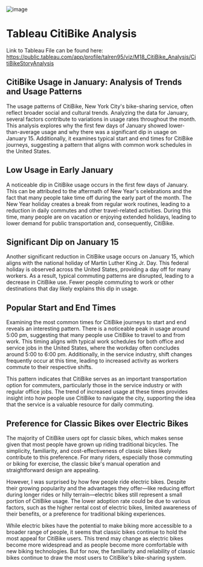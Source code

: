 ![image](https://github.com/talren95/tableau-citibike-challenge/assets/152814692/bf7d3d17-3633-4450-bf61-f156bbad2fe7)


# Tableau CitiBike Analysis

Link to Tableau File can be found here: https://public.tableau.com/app/profile/talren95/viz/M18_CitiBike_Analysis/CitiBikeStoryAnalysis

## CitiBike Usage in January: Analysis of Trends and Usage Patterns
The usage patterns of CitiBike, New York City's bike-sharing service, often reflect broader social and cultural trends. Analyzing the data for January, several factors contribute to variations in usage rates throughout the month. This analysis explores why the first few days of January showed lower-than-average usage and why there was a significant dip in usage on January 15. Additionally, it examines typical start and end times for CitiBike journeys, suggesting a pattern that aligns with common work schedules in the United States.

## Low Usage in Early January
A noticeable dip in CitiBike usage occurs in the first few days of January. This can be attributed to the aftermath of New Year's celebrations and the fact that many people take time off during the early part of the month. The New Year holiday creates a break from regular work routines, leading to a reduction in daily commutes and other travel-related activities. During this time, many people are on vacation or enjoying extended holidays, leading to lower demand for public transportation and, consequently, CitiBike.

## Significant Dip on January 15
Another significant reduction in CitiBike usage occurs on January 15, which aligns with the national holiday of Martin Luther King Jr. Day. This federal holiday is observed across the United States, providing a day off for many workers. As a result, typical commuting patterns are disrupted, leading to a decrease in CitiBike use. Fewer people commuting to work or other destinations that day likely explains this dip in usage.

## Popular Start and End Times
Examining the most common times for CitiBike journeys to start and end reveals an interesting pattern. There is a noticeable peak in usage around 5:00 pm, suggesting that many people use CitiBike to travel to and from work. This timing aligns with typical work schedules for both office and service jobs in the United States, where the workday often concludes around 5:00 to 6:00 pm. Additionally, in the service industry, shift changes frequently occur at this time, leading to increased activity as workers commute to their respective shifts.

This pattern indicates that CitiBike serves as an important transportation option for commuters, particularly those in the service industry or with regular office jobs. The trend of increased usage at these times provides insight into how people use CitiBike to navigate the city, supporting the idea that the service is a valuable resource for daily commuting.

## Preference for Classic Bikes over Electric Bikes
The majority of CitiBike users opt for classic bikes, which makes sense given that most people have grown up riding traditional bicycles. The simplicity, familiarity, and cost-effectiveness of classic bikes likely contribute to this preference. For many riders, especially those commuting or biking for exercise, the classic bike's manual operation and straightforward design are appealing.

However, I was surprised by how few people ride electric bikes. Despite their growing popularity and the advantages they offer—like reducing effort during longer rides or hilly terrain—electric bikes still represent a small portion of CitiBike usage. The lower adoption rate could be due to various factors, such as the higher rental cost of electric bikes, limited awareness of their benefits, or a preference for traditional biking experiences.

While electric bikes have the potential to make biking more accessible to a broader range of people, it seems that classic bikes continue to hold the most appeal for CitiBike users. This trend may change as electric bikes become more widespread and as people become more comfortable with new biking technologies. But for now, the familiarity and reliability of classic bikes continue to draw the most users to CitiBike's bike-sharing system.
